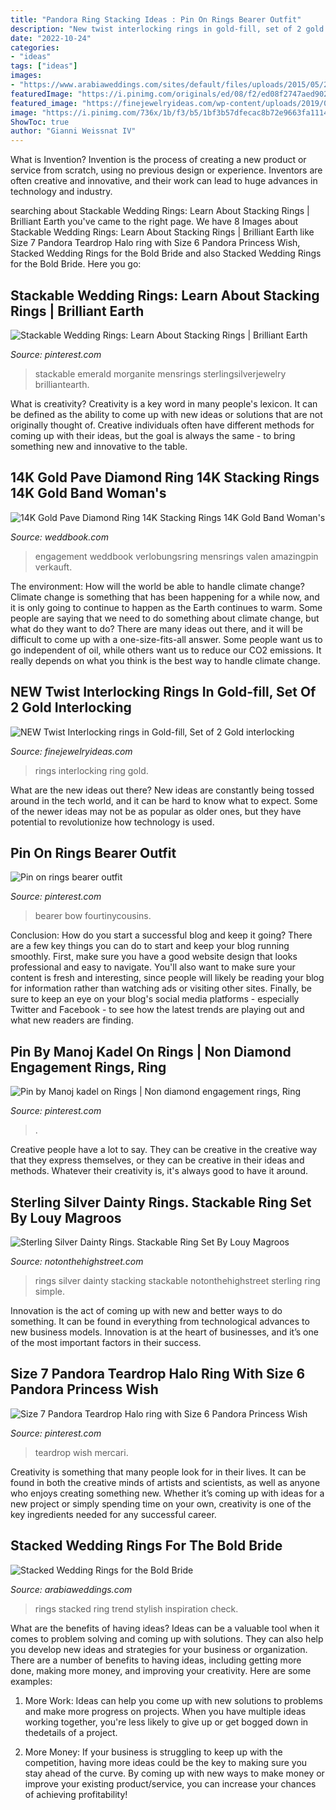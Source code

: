 ```yaml
---
title: "Pandora Ring Stacking Ideas : Pin On Rings Bearer Outfit"
description: "New twist interlocking rings in gold-fill, set of 2 gold interlocking"
date: "2022-10-24"
categories:
- "ideas"
tags: ["ideas"]
images:
- "https://www.arabiaweddings.com/sites/default/files/uploads/2015/05/21/stacked_wedding_rings_1.jpg"
featuredImage: "https://i.pinimg.com/originals/ed/08/f2/ed08f2747aed90251063ebae1c24294f.jpg"
featured_image: "https://finejewelryideas.com/wp-content/uploads/2019/03/il_fullxfull.1692818600_pop6.jpg"
image: "https://i.pinimg.com/736x/1b/f3/b5/1bf3b57dfecac8b72e9663fa111447e0.jpg"
ShowToc: true
author: "Gianni Weissnat IV"
---
```



What is Invention?
Invention is the process of creating a new product or service from scratch, using no previous design or experience. Inventors are often creative and innovative, and their work can lead to huge advances in technology and industry.

	

		
searching about Stackable Wedding Rings: Learn About Stacking Rings | Brilliant Earth you've came to the right page. We have 8 Images about Stackable Wedding Rings: Learn About Stacking Rings | Brilliant Earth like Size 7 Pandora Teardrop Halo ring with Size 6 Pandora Princess Wish, Stacked Wedding Rings for the Bold Bride and also Stacked Wedding Rings for the Bold Bride. Here you go:
		
    
## Stackable Wedding Rings: Learn About Stacking Rings | Brilliant Earth

<img loading=lazy src="https://i.pinimg.com/736x/1b/f3/b5/1bf3b57dfecac8b72e9663fa111447e0.jpg" onerror="this.onerror=null;this.src='https://tse4.mm.bing.net/th?id=OIP.QAuXT1hSmLVCGesj0z59FgHaHa&amp;pid=15.1';" alt="Stackable Wedding Rings: Learn About Stacking Rings | Brilliant Earth">

_Source: pinterest.com_

>stackable emerald morganite mensrings sterlingsilverjewelry brilliantearth. 

	

What is creativity?
Creativity is a key word in many people's lexicon. It can be defined as the ability to come up with new ideas or solutions that are not originally thought of. Creative individuals often have different methods for coming up with their ideas, but the goal is always the same - to bring something new and innovative to the table.

    
## 14K Gold Pave Diamond Ring 14K Stacking Rings 14K Gold Band Woman&#039;s

<img loading=lazy src="http://s3.weddbook.me/t1/2/4/0/2403364/14k-gold-pave-diamond-ring-14k-stacking-rings-14k-gold-band-woman39s-ring-gifts-for-her-thin-diamond-wedding-band-diamond-engagement-ring.jpg" onerror="this.onerror=null;this.src='https://tse3.mm.bing.net/th?id=OIP.dJkzJ-49Sxv7Y48EvxSPUgHaHa&amp;pid=15.1';" alt="14K Gold Pave Diamond Ring 14K Stacking Rings 14K Gold Band Woman&#039;s">

_Source: weddbook.com_

>engagement weddbook verlobungsring mensrings valen amazingpin verkauft. 

	

The environment: How will the world be able to handle climate change?
Climate change is something that has been happening for a while now, and it is only going to continue to happen as the Earth continues to warm. Some people are saying that we need to do something about climate change, but what do they want to do? There are many ideas out there, and it will be difficult to come up with a one-size-fits-all answer. Some people want us to go independent of oil, while others want us to reduce our CO2 emissions. It really depends on what you think is the best way to handle climate change.

    
## NEW Twist Interlocking Rings In Gold-fill, Set Of 2 Gold Interlocking

<img loading=lazy src="https://finejewelryideas.com/wp-content/uploads/2019/03/il_fullxfull.1692818600_pop6.jpg" onerror="this.onerror=null;this.src='https://tse1.mm.bing.net/th?id=OIP.NW9jF49p2XO6nSRFEddAkwHaLE&amp;pid=15.1';" alt="NEW Twist Interlocking rings in Gold-fill, Set of 2 Gold interlocking">

_Source: finejewelryideas.com_

>rings interlocking ring gold. 

	

What are the new ideas out there?
New ideas are constantly being tossed around in the tech world, and it can be hard to know what to expect. Some of the newer ideas may not be as popular as older ones, but they have potential to revolutionize how technology is used.

    
## Pin On Rings Bearer Outfit

<img loading=lazy src="https://i.pinimg.com/originals/ed/08/f2/ed08f2747aed90251063ebae1c24294f.jpg" onerror="this.onerror=null;this.src='https://tse4.mm.bing.net/th?id=OIP.9vEXAfUp9h4xIoIkw1-ELgHaLD&amp;pid=15.1';" alt="Pin on rings bearer outfit">

_Source: pinterest.com_

>bearer bow fourtinycousins. 

	

Conclusion: How do you start a successful blog and keep it going?
There are a few key things you can do to start and keep your blog running smoothly. First, make sure you have a good website design that looks professional and easy to navigate. You'll also want to make sure your content is fresh and interesting, since people will likely be reading your blog for information rather than watching ads or visiting other sites. Finally, be sure to keep an eye on your blog's social media platforms - especially Twitter and Facebook - to see how the latest trends are playing out and what new readers are finding.

    
## Pin By Manoj Kadel On Rings | Non Diamond Engagement Rings, Ring

<img loading=lazy src="https://i.pinimg.com/originals/7d/7c/ac/7d7cac3d1e188254767d7d3efe58c838.jpg" onerror="this.onerror=null;this.src='https://tse4.mm.bing.net/th?id=OIP.yCv0Zn-nyWWhyjSUKTHiOQHaNK&amp;pid=15.1';" alt="Pin by Manoj kadel on Rings | Non diamond engagement rings, Ring">

_Source: pinterest.com_

>. 

	

Creative people have a lot to say. They can be creative in the creative way that they express themselves, or they can be creative in their ideas and methods. Whatever their creativity is, it's always good to have it around.

    
## Sterling Silver Dainty Rings. Stackable Ring Set By Louy Magroos

<img loading=lazy src="https://cdn.notonthehighstreet.com/fs/5f/e3/af96-7499-448b-9edd-628cf7b3a0f7/original_silver-stacking-rings-dainty-geometric.jpg" onerror="this.onerror=null;this.src='https://tse1.mm.bing.net/th?id=OIP.7wyzQjHzs8MWB_mRBBjmjwHaHa&amp;pid=15.1';" alt="Sterling Silver Dainty Rings. Stackable Ring Set By Louy Magroos">

_Source: notonthehighstreet.com_

>rings silver dainty stacking stackable notonthehighstreet sterling ring simple. 

	

Innovation is the act of coming up with new and better ways to do something. It can be found in everything from technological advances to new business models. Innovation is at the heart of businesses, and it’s one of the most important factors in their success.

    
## Size 7 Pandora Teardrop Halo Ring With Size 6 Pandora Princess Wish

<img loading=lazy src="https://i.pinimg.com/originals/98/66/3a/98663a744a29083ce3ae32425105d527.jpg" onerror="this.onerror=null;this.src='https://tse1.mm.bing.net/th?id=OIP.SRivS6L822dR0B9rJdsQRQHaJ4&amp;pid=15.1';" alt="Size 7 Pandora Teardrop Halo ring with Size 6 Pandora Princess Wish">

_Source: pinterest.com_

>teardrop wish mercari. 

	

Creativity is something that many people look for in their lives. It can be found in both the creative minds of artists and scientists, as well as anyone who enjoys creating something new. Whether it’s coming up with ideas for a new project or simply spending time on your own, creativity is one of the key ingredients needed for any successful career.

    
## Stacked Wedding Rings For The Bold Bride

<img loading=lazy src="https://www.arabiaweddings.com/sites/default/files/uploads/2015/05/21/stacked_wedding_rings_1.jpg" onerror="this.onerror=null;this.src='https://tse2.mm.bing.net/th?id=OIP.kLf8ike3nyo6qNf8WzBfEAHaFj&amp;pid=15.1';" alt="Stacked Wedding Rings for the Bold Bride">

_Source: arabiaweddings.com_

>rings stacked ring trend stylish inspiration check. 

	

What are the benefits of having ideas?
Ideas can be a valuable tool when it comes to problem solving and coming up with solutions. They can also help you develop new ideas and strategies for your business or organization. There are a number of benefits to having ideas, including getting more done, making more money, and improving your creativity. Here are some examples:
1. More Work: Ideas can help you come up with new solutions to problems and make more progress on projects. When you have multiple ideas working together, you're less likely to give up or get bogged down in thedetails of a project.

2. More Money: If your business is struggling to keep up with the competition, having more ideas could be the key to making sure you stay ahead of the curve. By coming up with new ways to make money or improve your existing product/service, you can increase your chances of achieving profitability!

